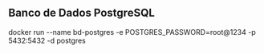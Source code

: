 ## Banco de Dados PostgreSQL

docker run --name bd-postgres -e POSTGRES_PASSWORD=root@1234 -p 5432:5432 -d postgres
